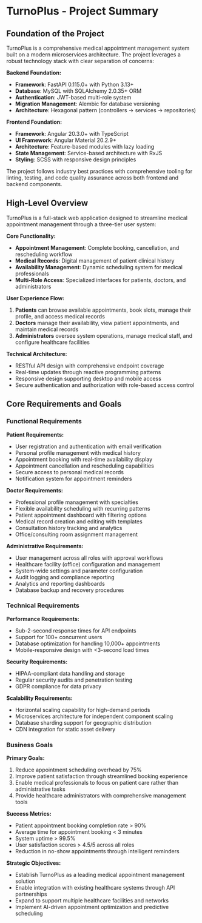 # TurnoPlus - Project Summary

## Foundation of the Project

TurnoPlus is a comprehensive medical appointment management system built on a modern microservices architecture. The project leverages a robust technology stack with clear separation of concerns:

**Backend Foundation:**
- **Framework**: FastAPI 0.115.0+ with Python 3.13+
- **Database**: MySQL with SQLAlchemy 2.0.35+ ORM
- **Authentication**: JWT-based multi-role system
- **Migration Management**: Alembic for database versioning
- **Architecture**: Hexagonal pattern (controllers → services → repositories)

**Frontend Foundation:**
- **Framework**: Angular 20.3.0+ with TypeScript
- **UI Framework**: Angular Material 20.2.9+
- **Architecture**: Feature-based modules with lazy loading
- **State Management**: Service-based architecture with RxJS
- **Styling**: SCSS with responsive design principles

The project follows industry best practices with comprehensive tooling for linting, testing, and code quality assurance across both frontend and backend components.

## High-Level Overview

TurnoPlus is a full-stack web application designed to streamline medical appointment management through a three-tier user system:

**Core Functionality:**
- **Appointment Management**: Complete booking, cancellation, and rescheduling workflow
- **Medical Records**: Digital management of patient clinical history
- **Availability Management**: Dynamic scheduling system for medical professionals
- **Multi-Role Access**: Specialized interfaces for patients, doctors, and administrators

**User Experience Flow:**
1. **Patients** can browse available appointments, book slots, manage their profile, and access medical records
2. **Doctors** manage their availability, view patient appointments, and maintain medical records
3. **Administrators** oversee system operations, manage medical staff, and configure healthcare facilities

**Technical Architecture:**
- RESTful API design with comprehensive endpoint coverage
- Real-time updates through reactive programming patterns
- Responsive design supporting desktop and mobile access
- Secure authentication and authorization with role-based access control

## Core Requirements and Goals

### Functional Requirements

**Patient Requirements:**
- User registration and authentication with email verification
- Personal profile management with medical history
- Appointment booking with real-time availability display
- Appointment cancellation and rescheduling capabilities
- Secure access to personal medical records
- Notification system for appointment reminders

**Doctor Requirements:**
- Professional profile management with specialties
- Flexible availability scheduling with recurring patterns
- Patient appointment dashboard with filtering options
- Medical record creation and editing with templates
- Consultation history tracking and analytics
- Office/consulting room assignment management

**Administrative Requirements:**
- User management across all roles with approval workflows
- Healthcare facility (office) configuration and management
- System-wide settings and parameter configuration
- Audit logging and compliance reporting
- Analytics and reporting dashboards
- Database backup and recovery procedures

### Technical Requirements

**Performance Requirements:**
- Sub-2-second response times for API endpoints
- Support for 100+ concurrent users
- Database optimization for handling 10,000+ appointments
- Mobile-responsive design with <3-second load times

**Security Requirements:**
- HIPAA-compliant data handling and storage
- Regular security audits and penetration testing
- GDPR compliance for data privacy

**Scalability Requirements:**
- Horizontal scaling capability for high-demand periods
- Microservices architecture for independent component scaling
- Database sharding support for geographic distribution
- CDN integration for static asset delivery

### Business Goals

**Primary Goals:**
1. Reduce appointment scheduling overhead by 75%
2. Improve patient satisfaction through streamlined booking experience
3. Enable medical professionals to focus on patient care rather than administrative tasks
4. Provide healthcare administrators with comprehensive management tools

**Success Metrics:**
- Patient appointment booking completion rate > 90%
- Average time for appointment booking < 3 minutes
- System uptime > 99.5%
- User satisfaction scores > 4.5/5 across all roles
- Reduction in no-show appointments through intelligent reminders

**Strategic Objectives:**
- Establish TurnoPlus as a leading medical appointment management solution
- Enable integration with existing healthcare systems through API partnerships
- Expand to support multiple healthcare facilities and networks
- Implement AI-driven appointment optimization and predictive scheduling